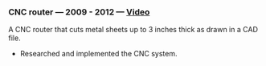### CNC router — 2009 - 2012 — [Video](https://www.youtube.com/watch?v=joTXaflXwJw)

  A CNC router that cuts metal sheets up to 3 inches thick as drawn in a CAD file.

- Researched and implemented the CNC system.